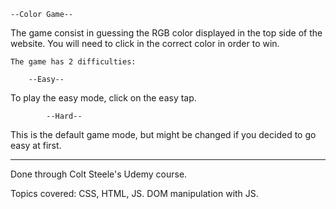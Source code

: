 	--Color Game--
The game consist in guessing the RGB color displayed in the top side of the website. You will need to click in the correct color in order to win.

	The game has 2 difficulties:
    
		--Easy--
To play the easy mode, click on the easy tap.
    
        	--Hard--
This is the default game mode, but might be changed if you decided to go easy at first.

------------
Done through Colt Steele's Udemy course.

Topics covered:
	CSS, HTML, JS. DOM manipulation with JS.
